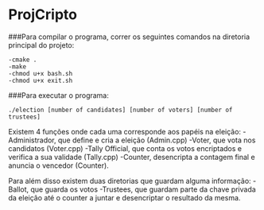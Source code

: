 # ProjCripto

###Para compilar o programa, correr os seguintes comandos na diretoria principal do projeto:
```
-cmake .
-make
-chmod u+x bash.sh
-chmod u+x exit.sh
```
###Para executar o programa:
```
./election [number of candidates] [number of voters] [number of trustees]
```

Existem 4 funções onde cada uma corresponde aos papéis na eleição:
-Administrador, que define e cria a eleição (Admin.cpp)
-Voter, que vota nos candidatos (Voter.cpp)
-Tally Official, que conta os votos encriptados e verifica a sua validade (Tally.cpp)
-Counter, desencripta a contagem final e anuncia o vencedor (Counter).

Para além disso existem duas diretorias que guardam alguma informação:
-Ballot, que guarda os votos
-Trustees, que guardam parte da chave privada da eleição até o counter a juntar e desencriptar o resultado da mesma.

